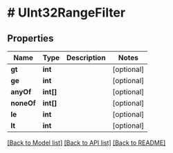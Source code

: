 # # UInt32RangeFilter

## Properties

Name | Type | Description | Notes
------------ | ------------- | ------------- | -------------
**gt** | **int** |  | [optional]
**ge** | **int** |  | [optional]
**anyOf** | **int[]** |  | [optional]
**noneOf** | **int[]** |  | [optional]
**le** | **int** |  | [optional]
**lt** | **int** |  | [optional]

[[Back to Model list]](../../README.md#models) [[Back to API list]](../../README.md#endpoints) [[Back to README]](../../README.md)
